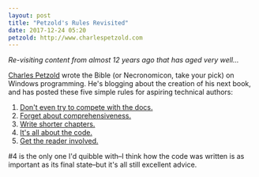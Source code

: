 ```yaml
---
layout: post
title: "Petzold's Rules Revisited"
date: 2017-12-24 05:20
petzold: http://www.charlespetzold.com
---
```


*Re-visiting content from almost 12 years ago that has aged very well…*

[Charles Petzold]({{page.petzold}}) wrote the Bible (or Necronomicon, take your pick) on Windows programming.
He's blogging about the creation of his next book, and has posted these five simple rules for aspiring technical authors:

1. [Don't even try to compete with the docs.]({{page.petzold}}/blog/2005/12/170952.html)
2. [Forget about comprehensiveness.]({{page.petzold}}/blog/2005/12/180638.html)
3. [Write shorter chapters.]({{page.petzold}}/blog/2005/12/190720.html)
4. [It's all about the code.]({{page.petzold}}/blog/2005/12/230806.html)
5. [Get the reader involved.]({{page.petzold}}/blog/2005/12/300822.html)

#4 is the only one I'd quibble with–I think how the code was written is as important as its final state–but it's all still excellent advice.
